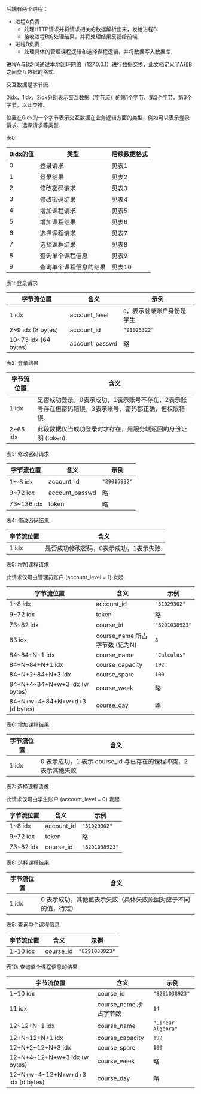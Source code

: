 后端有两个进程：

- 进程A负责：
  - 处理HTTP请求并将请求相关的数据解析出来，发给进程B.
  - 接收进程B的处理结果，并将处理结果反馈给前端.
- 进程B负责：
  - 处理具体的管理课程逻辑和选择课程逻辑，并将数据写入数据库.

进程A与B之间通过本地回环网络（127.0.0.1）进行数据交换，此文档定义了A和B之间交互数据的格式.

交互数据是字节流.

0idx、1idx、2idx分别表示交互数据（字节流）的第1个字节、第2个字节、第3个字节，以此类推.

位置在0idx的一个字节表示交互数据在业务逻辑方面的类型，例如可以表示登录请求、选课请求等类型.



表0:

| 0idx的值 | 类型 | 后续数据格式 |
| -------- | ----- | ------------ |
| 0        |登录请求| 见表1 |
| 1 |登录结果| 见表2 |
| 2 |修改密码请求| 见表3 |
| 3 |修改密码结果| 见表4 |
| 4 |增加课程请求| 见表5 |
| 5 |增加课程结果| 见表6 |
| 6 |选择课程请求| 见表7 |
| 7 |选择课程结果| 见表8 |
| 8 |查询单个课程信息| 见表9 |
| 9 |查询单个课程信息的结果| 见表10 |



表1:  登录请求

| 字节流位置 | 含义 | 示例 |
| ---------- | ---- | --- |
| 1 idx      | account_level | `0`，表示登录账户身份是学生 |
| 2~9 idx (8 bytes) | account_id | `"91025322"` |
| 10~73 idx (64 bytes) | account_passwd | 略 |



表2:  登录结果

| 字节流位置 | 含义                                                         |
| ---------- | ------------------------------------------------------------ |
| 1 idx      | 是否成功登录，0表示成功，1表示账号不存在，2表示账号存在但密码错误，3表示账号、密码都正确，但权限错误. |
| 2~65 idx   | 此段数据仅当成功登录时才存在，是服务端返回的身份证明 (token). |






表3:  修改密码请求

| 字节流位置 | 含义           | 示例         |
| ---------- | -------------- | ------------ |
| 1～8 idx   | account_id     | `"29015932"` |
| 9~72 idx   | account_passwd | 略           |
| 73~136 idx | token          | 略           |




表4:  修改密码结果

| 字节流位置 | 含义                                    |
| ---------- | --------------------------------------- |
| 1 idx      | 是否成功修改密码，0表示成功，1表示失败. |



表5:  增加课程请求

此请求仅可由管理员账户 (account_level = 1) 发起.

| 字节流位置                    | 含义                           | 示例           |
| ----------------------------- | ------------------------------ | -------------- |
| 1~8 idx                       | account_id                     | `"51029302"`   |
| 9~72 idx                      | token                          | 略             |
| 73~82 idx                     | course_id                      | `"8291038923"` |
| 83 idx                        | course_name 所占字节数 (记为N) | `8`            |
| 84~84+N-1 idx                 | course_name                    | `"Calculus"`   |
| 84+N~84+N+1 idx               | course_capacity                | `192`          |
| 84+N+2~84+N+3 idx             | course_spare                   | `100`          |
| 84+N+4~84+N+w+3 idx (w bytes) | course_week                    | 略             |
| 84+N+w+4~84+N+w+d+3 (d bytes) | course_day                     | 略             |



表6:  增加课程结果

| 字节流位置 | 含义                                                         |
| ---------- | ------------------------------------------------------------ |
| 1 idx      | 0 表示成功，1 表示 course_id 与已存在的课程冲突，2 表示其他失败 |



表7:  选择课程请求

此请求仅可由学生账户 (account_level = 0) 发起.

| 字节流位置 | 含义 | 示例 |
| ---------- | ---- | ---|
| 1~8 idx | account_id | `"51029302"` |
| 9~72 idx | token | 略 |
| 73~82 idx | course_id | `"8291038923"` |





表8:  选择课程结果

| 字节流位置 | 含义                                                         |
| ---------- | ------------------------------------------------------------ |
| 1 idx      | 0 表示成功，其他值表示失败（具体失败原因对应于不同的值，待定） |



表9:  查询单个课程信息

| 字节流位置 | 含义      | 示例           |
| ---------- | --------- | -------------- |
| 1~10 idx   | course_id | `"8291038923"` |



表10:  查询单个课程信息的结果

| 字节流位置                        | 含义                   | 示例               |
| --------------------------------- | ---------------------- | ------------------ |
| 1~10 idx                          | course_id              | `"8291038923"`     |
| 11 idx                            | course_name 所占字节数 | `14`               |
| 12~12+N-1 idx                     | course_name            | `"Linear Algebra"` |
| 12+N~12+N+1 idx                   | course_capacity        | `192`              |
| 12+N+2~12+N+3 idx                 | course_spare           | `100`              |
| 12+N+4~12+N+w+3 idx (w bytes)     | course_week            | 略                 |
| 12+N+w+4~12+N+w+d+3 idx (d bytes) | course_day             | 略                 |
